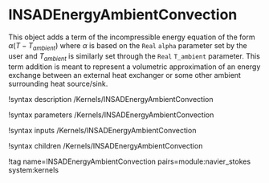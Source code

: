 # INSADEnergyAmbientConvection

This object adds a term of the incompressible energy equation of the form
$\alpha \left(T - T_{ambient}\right)$ where $\alpha$ is based on the `Real` `alpha`
parameter set by the user and $T_{ambient}$ is similarly set through the `Real`
`T_ambient` parameter. This term addition is meant to represent a volumetric
approximation of an energy exchange between an external heat exchanger or some
other ambient surrounding heat source/sink.

!syntax description /Kernels/INSADEnergyAmbientConvection

!syntax parameters /Kernels/INSADEnergyAmbientConvection

!syntax inputs /Kernels/INSADEnergyAmbientConvection

!syntax children /Kernels/INSADEnergyAmbientConvection

!tag name=INSADEnergyAmbientConvection pairs=module:navier_stokes system:kernels
